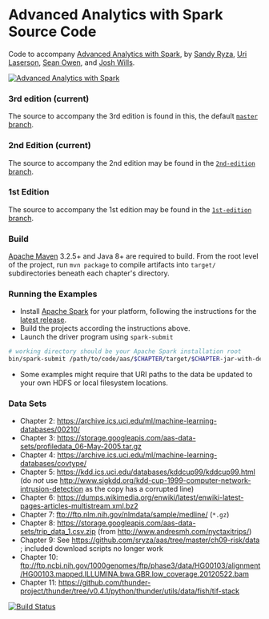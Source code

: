 Advanced Analytics with Spark Source Code
=========================================

Code to accompany [Advanced Analytics with Spark](http://shop.oreilly.com/product/0636920035091.do), by 
[Sandy Ryza](https://github.com/sryza), [Uri Laserson](https://github.com/laserson), 
[Sean Owen](https://github.com/srowen), and [Josh Wills](https://github.com/jwills).

[![Advanced Analytics with Spark](http://akamaicovers.oreilly.com/images/0636920056591/lrg.jpg)](http://shop.oreilly.com/product/0636920056591.do)

### 3rd edition (current)

The source to accompany the 3rd edition is found in this, the default 
[`master` branch](https://github.com/sryza/aas).

### 2nd Edition (current)

The source to accompany the 2nd edition may be found in the 
[`2nd-edition` branch](https://github.com/sryza/aas/tree/2nd-edition).

### 1st Edition

The source to accompany the 1st edition may be found in the 
[`1st-edition` branch](https://github.com/sryza/aas/tree/1st-edition).

### Build

[Apache Maven](http://maven.apache.org/) 3.2.5+ and Java 8+ are required to build. From the root level of the project, 
run `mvn package` to compile artifacts into `target/` subdirectories beneath each chapter's directory.

### Running the Examples
- Install [Apache Spark](https://spark.apache.org) for your platform, following the instructions for the [latest release](https://spark.apache.org/docs/latest/).
- Build the projects according the instructions above.
- Launch the driver program using `spark-submit`
```bash
# working directory should be your Apache Spark installation root
bin/spark-submit /path/to/code/aas/$CHAPTER/target/$CHAPTER-jar-with-dependencies-$VERSION.jar
```
- Some examples might require that URI paths to the data be updated to your own HDFS or local filesystem locations.

### Data Sets

- Chapter 2: https://archive.ics.uci.edu/ml/machine-learning-databases/00210/
- Chapter 3: https://storage.googleapis.com/aas-data-sets/profiledata_06-May-2005.tar.gz
- Chapter 4: https://archive.ics.uci.edu/ml/machine-learning-databases/covtype/
- Chapter 5: https://kdd.ics.uci.edu/databases/kddcup99/kddcup99.html (do _not_ use http://www.sigkdd.org/kdd-cup-1999-computer-network-intrusion-detection as the copy has a corrupted line)
- Chapter 6: https://dumps.wikimedia.org/enwiki/latest/enwiki-latest-pages-articles-multistream.xml.bz2
- Chapter 7: ftp://ftp.nlm.nih.gov/nlmdata/sample/medline/ (`*.gz`)
- Chapter 8: https://storage.googleapis.com/aas-data-sets/trip_data_1.csv.zip (from http://www.andresmh.com/nyctaxitrips/)
- Chapter 9: See https://github.com/sryza/aas/tree/master/ch09-risk/data ; included download scripts no longer work
- Chapter 10: ftp://ftp.ncbi.nih.gov/1000genomes/ftp/phase3/data/HG00103/alignment/HG00103.mapped.ILLUMINA.bwa.GBR.low_coverage.20120522.bam
- Chapter 11: https://github.com/thunder-project/thunder/tree/v0.4.1/python/thunder/utils/data/fish/tif-stack

[![Build Status](https://travis-ci.org/sryza/aas.png?branch=master)](https://travis-ci.org/sryza/aas)
